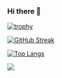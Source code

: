 ### Hi there 👋

[![trophy](https://github-profile-trophy.vercel.app/?username=ryo-ma)](https://github.com/ryo-ma/github-profile-trophy)


[![GitHub Streak](https://github-readme-streak-stats.herokuapp.com/?user=DenverCoder1)](https://git.io/streak-stats)


[![Top Langs](https://github-readme-stats.vercel.app/api/top-langs/?username=anuraghazra&layout=compact)](https://github.com/anuraghazra/github-readme-stats)

![](https://komarev.com/ghpvc/?username=your-github-username)
<!--
**witchinthesky/witchinthesky** is a ✨ _special_ ✨ repository because its `README.md` (this file) appears on your GitHub profile.

Here are some ideas to get you started:

- 🔭 I’m currently working on ...
- 🌱 I’m currently learning ...
- 👯 I’m looking to collaborate on ...
- 🤔 I’m looking for help with ...
- 💬 Ask me about ...
- 📫 How to reach me: ...
- 😄 Pronouns: ...
- ⚡ Fun fact: ...
-->
